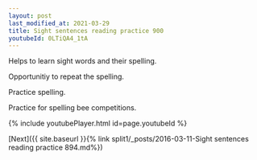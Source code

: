 ```yaml
---
layout: post
last_modified_at: 2021-03-29
title: Sight sentences reading practice 900
youtubeId: 0LTiQA4_1tA
---
```

 
 
Helps to learn sight words and their spelling.

Opportunitiy to repeat the spelling. 

Practice spelling. 
 
Practice for spelling bee competitions. 
 
{% include youtubePlayer.html id=page.youtubeId %}
 
 

[Next]({{ site.baseurl }}{% link  split1/_posts/2016-03-11-Sight sentences reading practice 894.md%})
 
